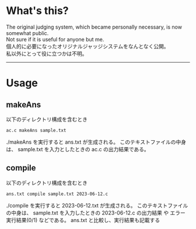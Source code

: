 # What's this?
The original judging system, which became personally necessary, is now somewhat public.<br>
Not sure if it is useful for anyone but me.<br>
個人的に必要になったオリジナルジャッジシステムをなんとなく公開。<br>
私以外にとって役に立つかは不明。<br>

---
# Usage

## makeAns
以下のディレクトリ構成を含むとき
~~~
ac.c makeAns sample.txt
~~~
./makeAns を実行すると ans.txt が生成される。
このテキストファイルの中身は、 sample.txt を入力としたときの ac.c の出力結果である。

## compile
以下のディレクトリ構成を含むとき
~~~
ans.txt compile sample.txt 2023-06-12.c
~~~
./compile を実行すると 2023-06-12.txt が生成される。
このテキストファイルの中身は、 sample.txt を入力したときの 2023-06-12.c の出力結果 や エラー 実行結果(0/1) などである。
ans.txt と比較し、実行結果も記載する
